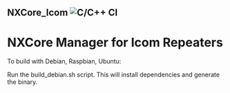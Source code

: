 ## NXCore_Icom ![C/C++ CI](https://github.com/rthoelen/NXCore_Icom/workflows/C/C++%20CI/badge.svg)
# NXCore Manager for Icom Repeaters

To build with Debian, Raspbian, Ubuntu:

Run the build_debian.sh script. This will install dependencies and generate the binary.


